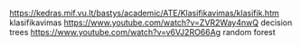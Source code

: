https://kedras.mif.vu.lt/bastys/academic/ATE/Klasifikavimas/klasifik.htm klasifikavimas
https://www.youtube.com/watch?v=ZVR2Way4nwQ decision trees
https://www.youtube.com/watch?v=v6VJ2RO66Ag random forest